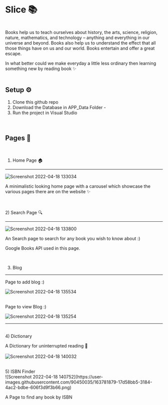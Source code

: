 
<h1>Slice 📚</h1>
<br>
Books help us to teach ourselves about history, the arts, science, religion, nature, mathematics, and technology – anything and everything in our universe and beyond. Books also help us to understand the effect that all those things have on us and our world. Books entertain and offer a great escape.

In what better could we make everyday a little less ordinary then learning something new by reading book ✨
<br><br>

Setup ⚙
-------------------------------------------------------------------------------------------------------------------------------------------------------------------------

1) Clone this github repo
2) Download the Database in APP_Data Folder - 
3) Run the project in Visual Studio

<br>

Pages 🎈
------------------------------------------------------------------------------------------------------------------------------------------------------------------------- 
<br>

1) Home Page 🏠
<hr>

![Screenshot 2022-04-18 133034](https://user-images.githubusercontent.com/90450035/163777465-4aa5128a-7cda-4b06-9250-84989b123a07.png)

A minimalistic looking home page with a carousel which showcase the various pages there are on the website ✨

<br><br>
2) Search Page 🔍
<hr>

![Screenshot 2022-04-18 133800](https://user-images.githubusercontent.com/90450035/163777908-874b9faa-d40d-484f-8348-c29ce955f821.png)

An Search page to search for any book you wish to know about :)

Google Books API used in this page.

<br>

3) Blog
<hr>

Page to add blog :)

![Screenshot 2022-04-18 135534](https://user-images.githubusercontent.com/90450035/163780191-47927f58-00b2-4e64-bb9f-c513e1c5c7ab.png)

<br>
Page to view Blog :)

![Screenshot 2022-04-18 135254](https://user-images.githubusercontent.com/90450035/163779849-ab62aec8-759d-4c76-8d9a-b97dbd43c0b3.png)

<hr>
<br>
4) Dictionary 

A Dictionary for uninterrupted reading 📔 <br>
<br>
![Screenshot 2022-04-18 140032](https://user-images.githubusercontent.com/90450035/163780993-eff302d4-1ffb-4849-be81-b5ed7f7fe439.png)

<br>
5) ISBN Finder
<br>
![Screenshot 2022-04-18 140752](https://user-images.githubusercontent.com/90450035/163781879-17d58bb5-3184-4ac2-bdbe-606f3d9f3b66.png)

A Page to find any book by ISBN


